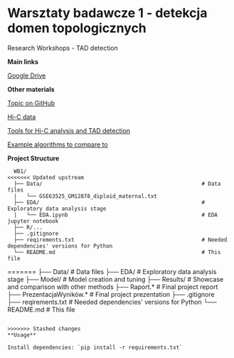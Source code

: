 # Warsztaty badawcze 1 - detekcja domen topologicznych

Research Workshops - TAD detection

**Main links**

[Google Drive](https://drive.google.com/drive/folders/1o9ehlFC2utvmaTm7m3JgAYWl-HqLfTD7)

**Other materials**

[Topic on GitHub](https://github.com/topics/3d-genome)

[Hi-C data](https://github.com/mdozmorov/HiC_data)

[Tools for Hi-C analysis and TAD detection](https://github.com/mdozmorov/HiC_tools?tab=readme-ov-file)

[Example algorithms to compare to](https://www.ncbi.nlm.nih.gov/pmc/articles/PMC5389712/)

<!--[Tutorial for R package](https://bioconductor.org/books/devel/OHCA/pages/visualization.html)-->

<!--[Theoretical introduction to Hi-C](https://www.youtube.com/watch?v=Hk5ixO7Tb24&ab_channel=XiaoleShirleyLiu)-->

<!--[Theoretical introduction to TADs](https://www.youtube.com/watch?v=hg24ZIX06Tk&ab_channel=XiaoleShirleyLiu)-->

**Project Structure**

```
  WB1/
<<<<<<< Updated upstream
  ├── Data/                                                  # Data files
  |   └── GSE63525_GM12878_diploid_maternal.txt              
  ├── EDA/                                                   # Exploratory data analysis stage
  |   └── EDA.ipynb                                          # EDA jupyter notebook     
  ├── R/... 
  ├── .gitignore                                                    
  ├── reqirements.txt                                        # Needed dependencies' versions for Python
  └── README.md                                              # This file
```
<!--
```
  WB1/
  ├── Data/                          # Data files    
  |   └── DataProcessing/            # Code used to process data
  ├── EDA/                           # Exploratory data analysis stage
  ├── FirstTest/                     # Temporary test folder
  ├── reqirements.txt                # Needed dependencies' versions
  └── README.md                      # This file
```
-->
=======
  ├── Data/                                        # Data files
  ├── EDA/                                         # Exploratory data analysis stage
  ├── Model/                                       # Model creation and tuning
  ├── Results/                                     # Showcase and comparison with other methods
  ├── Raport.*                                     # Final project report
  ├── PrezentacjaWyników.*                         # Final project prezentation
  ├── .gitignore                                                   
  ├── reqirements.txt                              # Needed dependencies' versions for Python
  └── README.md                                    # This file
```

>>>>>>> Stashed changes
**Usage**

Install dependencies: `pip install -r requirements.txt`
